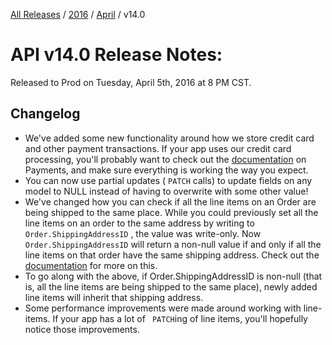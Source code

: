 [All Releases](../../README.md) / [2016](../README.md) / [April](README.md) / v14.0
# API v14.0 Release Notes:

Released to Prod on Tuesday, April 5th, 2016 at 8 PM CST.

## Changelog
- We've added some new functionality around how we store credit card and other payment transactions. If your app uses our credit card processing, you'll probably want to check out the [documentation](https://devcenter.ordercloud.io/docs#Payments) on Payments, and make sure everything is working the way you expect.
- You can now use partial updates ( ```PATCH``` calls) to update fields on any model to NULL instead of having to overwrite with some other value!
- We've changed how you can check if all the line items on an Order are being shipped to the same place. While you could previously set all the line items on an order to the same address by writing to ``` Order.ShippingAddressID``` , the value was write-only. Now ``` Order.ShippingAddressID```  will return a non-null value if and only if all the line items on that order have the same shipping address. Check out the [documentation](https://devcenter.ordercloud.io/docs#Orders_Update) for more on this.
- To go along with the above, if Order.ShippingAddressID is non-null (that is, all the line items are being shipped to the same place), newly added line items will inherit that shipping address. 
- Some performance improvements were made around working with line-items. If your app has a lot of ``` PATCH```ing  of line items, you'll hopefully notice those improvements.
